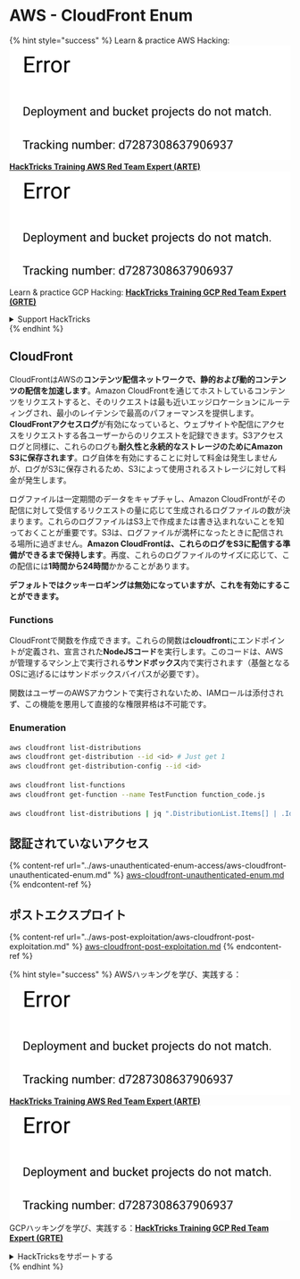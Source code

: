 # AWS - CloudFront Enum

{% hint style="success" %}
Learn & practice AWS Hacking:<img src="../../../.gitbook/assets/image (1) (1).png" alt="" data-size="line">[**HackTricks Training AWS Red Team Expert (ARTE)**](https://training.hacktricks.xyz/courses/arte)<img src="../../../.gitbook/assets/image (1) (1).png" alt="" data-size="line">\
Learn & practice GCP Hacking: <img src="../../../.gitbook/assets/image (2).png" alt="" data-size="line">[**HackTricks Training GCP Red Team Expert (GRTE)**<img src="../../../.gitbook/assets/image (2).png" alt="" data-size="line">](https://training.hacktricks.xyz/courses/grte)

<details>

<summary>Support HackTricks</summary>

* Check the [**subscription plans**](https://github.com/sponsors/carlospolop)!
* **Join the** 💬 [**Discord group**](https://discord.gg/hRep4RUj7f) or the [**telegram group**](https://t.me/peass) or **follow** us on **Twitter** 🐦 [**@hacktricks\_live**](https://twitter.com/hacktricks\_live)**.**
* **Share hacking tricks by submitting PRs to the** [**HackTricks**](https://github.com/carlospolop/hacktricks) and [**HackTricks Cloud**](https://github.com/carlospolop/hacktricks-cloud) github repos.

</details>
{% endhint %}

## CloudFront

CloudFrontはAWSの**コンテンツ配信ネットワークで、静的および動的コンテンツの配信を加速します**。Amazon CloudFrontを通じてホストしているコンテンツをリクエストすると、そのリクエストは最も近いエッジロケーションにルーティングされ、最小のレイテンシで最高のパフォーマンスを提供します。**CloudFrontアクセスログ**が有効になっていると、ウェブサイトや配信にアクセスをリクエストする各ユーザーからのリクエストを記録できます。S3アクセスログと同様に、これらのログも**耐久性と永続的なストレージのためにAmazon S3に保存されます**。ログ自体を有効にすることに対して料金は発生しませんが、ログがS3に保存されるため、S3によって使用されるストレージに対して料金が発生します。

ログファイルは一定期間のデータをキャプチャし、Amazon CloudFrontがその配信に対して受信するリクエストの量に応じて生成されるログファイルの数が決まります。これらのログファイルはS3上で作成または書き込まれないことを知っておくことが重要です。S3は、ログファイルが満杯になったときに配信される場所に過ぎません。**Amazon CloudFrontは、これらのログをS3に配信する準備ができるまで保持します**。再度、これらのログファイルのサイズに応じて、この配信には**1時間から24時間**かかることがあります。

**デフォルトではクッキーロギングは無効になっていますが、これを有効にすることができます。**

### Functions

CloudFrontで関数を作成できます。これらの関数は**cloudfront**にエンドポイントが定義され、宣言された**NodeJSコード**を実行します。このコードは、AWSが管理するマシン上で実行される**サンドボックス**内で実行されます（基盤となるOSに逃げるにはサンドボックスバイパスが必要です）。

関数はユーザーのAWSアカウントで実行されないため、IAMロールは添付されず、この機能を悪用して直接的な権限昇格は不可能です。

### Enumeration
```bash
aws cloudfront list-distributions
aws cloudfront get-distribution --id <id> # Just get 1
aws cloudfront get-distribution-config --id <id>

aws cloudfront list-functions
aws cloudfront get-function --name TestFunction function_code.js

aws cloudfront list-distributions | jq ".DistributionList.Items[] | .Id, .Origins.Items[].Id, .Origins.Items[].DomainName, .AliasICPRecordals[].CNAME"
```
## 認証されていないアクセス

{% content-ref url="../aws-unauthenticated-enum-access/aws-cloudfront-unauthenticated-enum.md" %}
[aws-cloudfront-unauthenticated-enum.md](../aws-unauthenticated-enum-access/aws-cloudfront-unauthenticated-enum.md)
{% endcontent-ref %}

## ポストエクスプロイト

{% content-ref url="../aws-post-exploitation/aws-cloudfront-post-exploitation.md" %}
[aws-cloudfront-post-exploitation.md](../aws-post-exploitation/aws-cloudfront-post-exploitation.md)
{% endcontent-ref %}

{% hint style="success" %}
AWSハッキングを学び、実践する：<img src="../../../.gitbook/assets/image (1) (1).png" alt="" data-size="line">[**HackTricks Training AWS Red Team Expert (ARTE)**](https://training.hacktricks.xyz/courses/arte)<img src="../../../.gitbook/assets/image (1) (1).png" alt="" data-size="line">\
GCPハッキングを学び、実践する：<img src="../../../.gitbook/assets/image (2).png" alt="" data-size="line">[**HackTricks Training GCP Red Team Expert (GRTE)**<img src="../../../.gitbook/assets/image (2).png" alt="" data-size="line">](https://training.hacktricks.xyz/courses/grte)

<details>

<summary>HackTricksをサポートする</summary>

* [**サブスクリプションプラン**](https://github.com/sponsors/carlospolop)を確認してください！
* **💬 [**Discordグループ**](https://discord.gg/hRep4RUj7f)または[**Telegramグループ**](https://t.me/peass)に参加するか、**Twitter** 🐦 [**@hacktricks\_live**](https://twitter.com/hacktricks\_live)**をフォローしてください。**
* **[**HackTricks**](https://github.com/carlospolop/hacktricks)および[**HackTricks Cloud**](https://github.com/carlospolop/hacktricks-cloud)のGitHubリポジトリにPRを提出してハッキングトリックを共有してください。**

</details>
{% endhint %}
